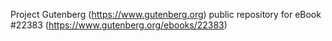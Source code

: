 Project Gutenberg (https://www.gutenberg.org) public repository for eBook #22383 (https://www.gutenberg.org/ebooks/22383)
